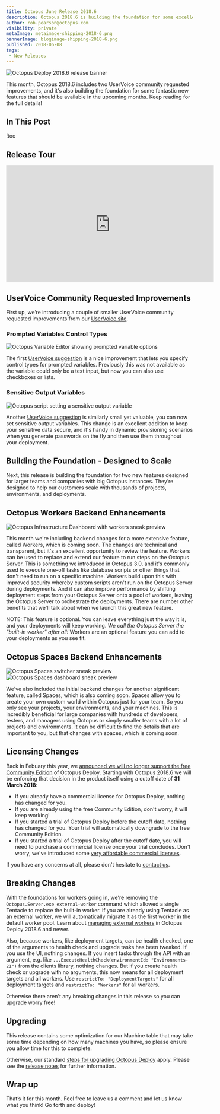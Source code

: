 ```yaml
---
title: Octopus June Release 2018.6
description: Octopus 2018.6 is building the foundation for some excellent new features coming soon!
author: rob.pearson@octopus.com
visibility: private
metaImage: metaimage-shipping-2018-6.png
bannerImage: blogimage-shipping-2018-6.png
published: 2018-06-08
tags:
 - New Releases
---
```


![Octopus Deploy 2018.6 release banner](blogimage-shipping-2018-6.png)

This month, Octopus 2018.6 includes two UserVoice community requested improvements, and it's also building the foundation for some fantastic new features that should be available in the upcoming months. Keep reading for the full details!

## In This Post

!toc

## Release Tour

<iframe width="560" height="315" src="https://www.youtube.com/embed/tNuYRs_J8cY" frameborder="0" allowfullscreen></iframe>

## UserVoice Community Requested Improvements

First up, we’re introducing a couple of smaller UserVoice community requested improvements from our [UserVoice site](https://octopusdeploy.uservoice.com).

### Prompted Variables Control Types

![Octopus Variable Editor showing prompted variable options](prompted-var-control-types.png "width=500")

The first [UserVoice suggestion](https://octopusdeploy.uservoice.com/forums/170787-general/suggestions/6016396-variable-prompt-templates) is a nice improvement that lets you specify control types for prompted variables. Previously this was not available as the variable could only be a text input, but now you can also use checkboxes or lists.

### Sensitive Output Variables

![Octopus script setting a sensitive output variable](sensitive-output-var.png "width=500")

Another [UserVoice suggestion](https://octopusdeploy.uservoice.com/forums/170787-general/suggestions/30965434-set-octopusvariable-to-support-issensitive-flag) is similarly small yet valuable, you can now set sensitive output variables. This change is an excellent addition to keep your sensitive data secure, and it's handy in dynamic provisioning scenarios when you generate passwords on the fly and then use them throughout your deployment.

## Building the Foundation - Designed to Scale

Next, this release is building the foundation for two new features designed for larger teams and companies with big Octopus instances. They’re designed to help our customers scale with thousands of projects, environments, and deployments.

## Octopus Workers Backend Enhancements

![Octopus Infrastructure Dashboard with workers sneak preview](octopus-workers-preview1.png "width=500")

This month we're including backend changes for a more extensive feature, called Workers, which is coming soon. The changes are technical and transparent, but it's an excellent opportunity to review the feature. Workers can be used to replace and extend our feature to run steps on the Octopus Server. This is something we introduced in Octopus 3.0, and it's commonly used to execute one-off tasks like database scripts or other things that don't need to run on a specific machine. Workers build upon this with improved security whereby custom scripts aren't run on the Octopus Server during deployments. And it can also improve performance by shifting deployment steps from your Octopus Server onto a pool of workers, leaving the Octopus Server to orchestrate the deployments. There are number other benefits that we'll talk about when we launch this great new feature.

NOTE: This feature is optional. You can leave everything just the way it is, and your deployments will keep working. _We call the Octopus Server the "built-in worker" after all!_ Workers are an optional feature you can add to your deployments as you see fit.

## Octopus Spaces Backend Enhancements

![Octopus Spaces switcher sneak preview](octopus-spaces-preview1.png "width=500")
![Octopus Spaces dashboard sneak preview](octopus-spaces-preview2.png "width=500")

We've also included the initial backend changes for another significant feature, called Spaces, which is also coming soon. Spaces allow you to create your own custom world within Octopus just for your team. So you only see your projects, your environments, and your machines. This is incredibly beneficial for large companies with hundreds of developers, testers, and managers using Octopus or simply smaller teams with a lot of projects and environments. It can be difficult to find the details that are important to you, but that changes with spaces, which is coming soon.

## Licensing Changes

Back in Febuary this year, we [announced we will no longer support the free Community Edition](https://octopus.com/blog/removing-free-tier) of Octopus Deploy. Starting with Octopus 2018.6 we will be enforcing that decision in the product itself using a cutoff date of **31 March 2018**:

- If you already have a commercial license for Octopus Deploy, nothing has changed for you.
- If you are already using the free Community Edition, don't worry, it will keep working!
- If you started a trial of Octopus Deploy before the cutoff date, nothing has changed for you. Your trial will automatically downgrade to the free Community Edition.
- If you started a trial of Octopus Deploy after the cutoff date, you will need to purchase a commercial license once your trial concludes. Don't worry, we've introduced some [very affordable commercial licenses](https://octopus.com/pricing).

If you have any concerns at all, please don't hesitate to [contact us](https://octopus.com/support).

## Breaking Changes

With the foundations for workers going in, we're removing the `Octopus.Server.exe external-worker` command which allowed a single Tentacle to replace the built-in worker. If you are already using Tentacle as an external worker, we will automatically migrate it as the first worker in the default worker pool. Learn about [managing external workers](https://octopus.com/docs/administration/workers/external-workers) in Octopus Deploy 2018.6 and newer.

Also, because workers, like deployment targets, can be health checked, one of the arguments to health check and upgrade tasks has been tweaked.  If you use the UI, nothing changes.  If you insert tasks through the API with an argument, e.g. like `...ExecuteHealthCheck(environmentId: "Environments-21")` from the clients library, nothing changes. But if you create health check or upgrade with no arguments, this now means for all deployment targets and all workers.  Use `restrictTo: "DeploymentTargets"` for all deployment targets and `restrictTo: "Workers"` for all workers.

Otherwise there aren't any breaking changes in this release so you can upgrade worry free!

## Upgrading

This release contains some optimization for our Machine table that may take some time depending on how many machines you have, so please ensure you allow time for this to complete.

Otherwise, our standard [steps for upgrading Octopus Deploy](https://octopus.com/docs/administration/upgrading) apply. Please see the [release notes](https://octopus.com/downloads/compare?to=2018.6.0) for further information.

## Wrap up

That’s it for this month. Feel free to leave us a comment and let us know what you think! Go forth and deploy!
